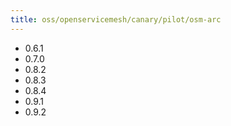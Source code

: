 ```yaml
---
title: oss/openservicemesh/canary/pilot/osm-arc
---
```

- 0.6.1
- 0.7.0
- 0.8.2
- 0.8.3
- 0.8.4
- 0.9.1
- 0.9.2

